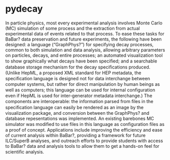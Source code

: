 pydecay
=======

In particle physics, most every experimental analysis involves Monte Carlo (MC) simulation of some process and the extraction from actual experimental data of events related to that process. To ease these tasks for BaBar? data preservation and future experiments, the following have been designed: a language (“GraphPhys?”) for specifying decay processes, common to both simulation and data analysis, allowing arbitrary parameters on particles, decays, and entire processes; an automated visualization tool to show graphically what decays have been speciﬁed; and a searchable database storage mechanism for the decay speciﬁcations produced.  (Unlike HepML, a proposed XML standard for HEP metadata, the speciﬁcation language is designed not for data interchange between computer systems, but rather for direct manipulation by human beings as well as computers; this language can be used for internal conﬁguration even if HepML is used for inter-generator metadata interchange.) The components are interoperable: the information parsed from ﬁles in the speciﬁcation language can easily be rendered as an image by the visualization package, and conversion between the GraphPhys? and database repesentations was implemented. An existing barebones MC simulator was modiﬁed to use ﬁles in this language as conﬁguration ﬁles as a proof of concept. Applications include improving the efficiency and ease of current analysis within BaBar?, providing a framework for future ILC/SuperB analyses, and outreach efforts to provide students with access to BaBar? data and analysis tools to allow them to get a hands-on feel for scientiﬁc analysis.  